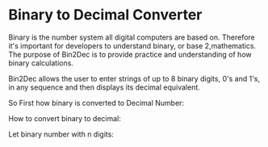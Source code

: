 # Binary to Decimal Converter

Binary is the number system all digital computers are based on. Therefore it's important for developers to understand binary, or base 2,mathematics.
The purpose of Bin2Dec is to provide practice and understanding of how binary calculations.

Bin2Dec allows the user to enter strings of up to 8 binary digits, 0's and 1's, in any sequence and then displays its decimal equivalent.

So First how binary is converted to Decimal Number:

How to convert binary to decimal:

Let binary number with n digits:
